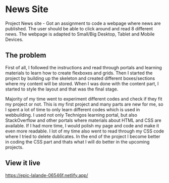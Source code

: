 # News Site
Project News site - Got an assignment to code a webpage where news are published. The user should be able to click around and read 8 different news. The webpage is adapted to Small/Big Desktop, Tablet and Mobile Devices. 

## The problem
First of all, I followed the instructions and read through portals and learning materials to learn how to create flexboxes and grids. Then I started the project by building up the skeleton and created different boxes/sections where my content will be stored. When I was done with the content part, I started to style the layout and that was the final stage.

Majority of my time went to experiment different codes and check if they fit my project or not. This is my first project and many parts are new for me, so I spent a lot of time to only learn different codes which is used in webbuilding. I used not only Technigos learning portal, but also StackOverflow and other portals where materials about HTML and CSS are available.
If I had more time, I would polish my page and code and make it even more readable. I lot of my time also went to read through my CSS code where I tried to delete dublicates. In the end of the project I become better in coding the CSS part and thats what I will do better in the upcoming projects. 


## View it live
https://epic-lalande-06546f.netlify.app/


